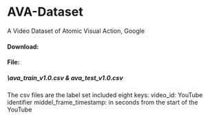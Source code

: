# AVA-Dataset
A Video Dataset of Atomic Visual Action, Google

#### Download:

#### File:
##### \ava_train_v1.0.csv & ava_test_v1.0.csv
The csv files are the label set included eight keys:
video_id:  YouTube identifier
middel_frame_timestamp: in seconds from the start of the YouTube
